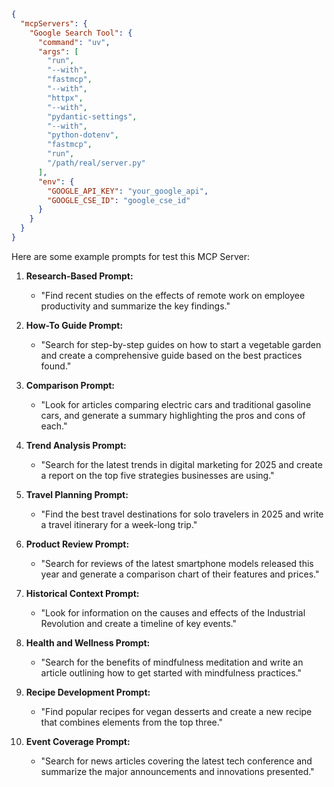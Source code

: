```json
{
  "mcpServers": {
    "Google Search Tool": {
      "command": "uv",
      "args": [
        "run",
        "--with",
        "fastmcp",
        "--with",
        "httpx",
        "--with",
        "pydantic-settings",
        "--with",
        "python-dotenv",
        "fastmcp",
        "run",
        "/path/real/server.py"
      ],
      "env": {
        "GOOGLE_API_KEY": "your_google_api",
        "GOOGLE_CSE_ID": "google_cse_id"
      }
    }
  }
}
```

Here are some example prompts for test this MCP Server:

1. **Research-Based Prompt:**
   - "Find recent studies on the effects of remote work on employee productivity and summarize the key findings."

2. **How-To Guide Prompt:**
   - "Search for step-by-step guides on how to start a vegetable garden and create a comprehensive guide based on the best practices found."

3. **Comparison Prompt:**
   - "Look for articles comparing electric cars and traditional gasoline cars, and generate a summary highlighting the pros and cons of each."

4. **Trend Analysis Prompt:**
   - "Search for the latest trends in digital marketing for 2025 and create a report on the top five strategies businesses are using."

5. **Travel Planning Prompt:**
   - "Find the best travel destinations for solo travelers in 2025 and write a travel itinerary for a week-long trip."

6. **Product Review Prompt:**
   - "Search for reviews of the latest smartphone models released this year and generate a comparison chart of their features and prices."

7. **Historical Context Prompt:**
   - "Look for information on the causes and effects of the Industrial Revolution and create a timeline of key events."

8. **Health and Wellness Prompt:**
   - "Search for the benefits of mindfulness meditation and write an article outlining how to get started with mindfulness practices."

9. **Recipe Development Prompt:**
   - "Find popular recipes for vegan desserts and create a new recipe that combines elements from the top three."

10. **Event Coverage Prompt:**
    - "Search for news articles covering the latest tech conference and summarize the major announcements and innovations presented."
